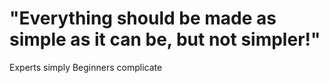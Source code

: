 # "Everything should be made as simple as it can be, but not simpler!"

Experts simply
Beginners complicate